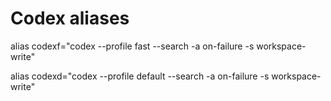 # Codex aliases

alias codexf="codex --profile fast --search -a on-failure -s workspace-write"

alias codexd="codex --profile default --search -a on-failure -s workspace-write"

